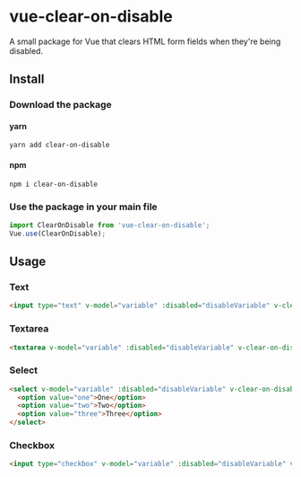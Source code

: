 # vue-clear-on-disable
A small package for Vue that clears HTML form fields when they're being disabled.

## Install

### Download the package

#### yarn
```shell
yarn add clear-on-disable
```
#### npm
```shell
npm i clear-on-disable
```

### Use the package in your main file

```js
import ClearOnDisable from 'vue-clear-on-disable';
Vue.use(ClearOnDisable);
```

## Usage

### Text
```html
<input type="text" v-model="variable" :disabled="disableVariable" v-clear-on-disable />
```

### Textarea
```html
<textarea v-model="variable" :disabled="disableVariable" v-clear-on-disable></textarea>
```

### Select
```html
<select v-model="variable" :disabled="disableVariable" v-clear-on-disable>
  <option value="one">One</option>
  <option value="two">Two</option>
  <option value="three">Three</option>
</select>
```

### Checkbox
```html
<input type="checkbox" v-model="variable" :disabled="disableVariable" v-clear-on-disable />
```
